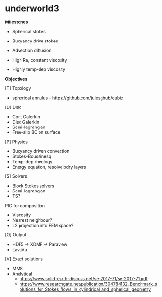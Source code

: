 # underworld3

**Milestones**

- Spherical stokes

- Buoyancy drive stokes

- Advection diffusion

- High Ra, constant viscosity

- Highly temp-dep viscosity

**Objectives**

[T] Topology 
- spherical annulus - https://github.com/julesghub/cubie

[D] Disc 
- Cont Galerkin
- Disc Galerkin
- Semi-lagrangian
- Free-slip BC on surface

[P] Physics
- Buoyancy driven convection
- Stokes-Boussinesq
- Temp-dep rheology
- Energy equation, resolve bdry layers

[S] Solvers
- Block Stokes solvers
- Semi-lagrangian
- TS?

PIC for composition
- Viscosity
- Nearest neighbour?
- L2 projection into FEM space?

[O] Output
- HDF5 -> XDMF -> Paraview
- LavaVu

[V] Exact solutions
- MMS
- Analytical 
  - https://www.solid-earth-discuss.net/se-2017-71/se-2017-71.pdf
  - https://www.researchgate.net/publication/304784132_Benchmark_solutions_for_Stokes_flows_in_cylindrical_and_spherical_geometry
